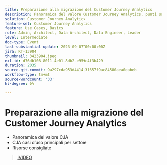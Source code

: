 ```yaml
---
title: Preparazione alla migrazione del Customer Journey Analytics
description: Panoramica del valore Customer Journey Analytics, punti salienti per settore, risorse consigliate
solution: Customer Journey Analytics
feature-set: Customer Journey Analytics
feature: Use Cases, Basics
role: Admin, Architect, Data Architect, Data Engineer, Leader
level: Intermediate
doc-type: Event
last-substantial-update: 2023-09-07T00:00:00Z
jira: KT-13904
thumbnail: 3423904.jpeg
exl-id: d76db108-8011-4e01-8db2-e959c4f3b429
duration: 2035
source-git-commit: 9a297cda953d4414131657f9ac84580aea0eabeb
workflow-type: tm+mt
source-wordcount: '33'
ht-degree: 0%

---
```


# Preparazione alla migrazione del Customer Journey Analytics

* Panoramica del valore CJA
* CJA casi d’uso principali per settore
* Risorse consigliate

>[!VIDEO](https://video.tv.adobe.com/v/3423904/?learn=on)
